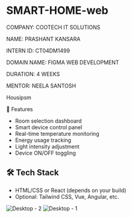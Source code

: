 # SMART-HOME-web

COMPANY: COOTECH IT SOLUTIONS

NAME: PRASHANT KANSARA

INTERN ID: CT04DM1499

DOMAIN NAME: FIGMA WEB DEVELOPMENT

DURATION: 4 WEEKS

MENTOR: NEELA SANTOSH

Housipsm

 🚀 Features
- Room selection dashboard
- Smart device control panel
- Real-time temperature monitoring
- Energy usage tracking
- Light intensity adjustment
- Device ON/OFF toggling

## 🛠 Tech Stack
- HTML/CSS or React (depends on your build)
- Optional: Tailwind CSS, Vue, Angular, etc.

![Desktop - 2](https://github.com/user-attachments/assets/6465fee6-f86e-4835-b88b-fa1665b95f90)
![Desktop - 1](https://github.com/user-attachments/assets/794a8911-093d-4289-be22-621f40b47fb6)
